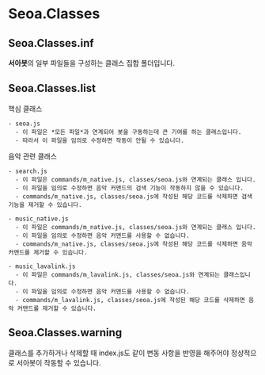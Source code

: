 # Seoa.Classes

## Seoa.Classes.inf
**서아봇**의 일부 파일들을 구성하는 클래스 집합 폴더입니다.

## Seoa.Classes.list
핵심 클래스
>
    - seoa.js
      - 이 파일은 *모든 파일*과 연계되어 봇을 구동하는데 큰 기여를 하는 클래스입니다.
      - 따라서 이 파일을 임의로 수정하면 작동이 안될 수 있습니다.

음악 관련 클래스
>
    - search.js
      - 이 파일은 commands/m_native.js, classes/seoa.js와 연계되는 클래스 입니다.
      - 이 파일을 임의로 수정하면 음악 커맨드의 검색 기능이 작동하지 않을 수 있습니다.
      - commands/m_native.js, classes/seoa.js에 작성된 해당 코드를 삭제하면 검색 기능을 제거할 수 있습니다.

    - music_native.js
      - 이 파일은 commands/m_native.js, classes/seoa.js와 연계되는 클래스 입니다.
      - 이 파일을 임의로 수정하면 음악 커맨드를 사용할 수 없습니다.
      - commands/m_native.js, classes/seoa.js에 작성된 해당 코드를 삭제하면 음악 커맨드를 제거할 수 있습니다.

    - music_lavalink.js
      - 이 파일은 commands/m_lavalink.js, classes/seoa.js와 연계되는 클래스입니다.
      - 이 파일을 임의로 수정하면 음악 커맨드를 사용할 수 없습니다.
      - commands/m_lavalink.js, classes/seoa.js에 작성된 해당 코드를 삭제하면 음악 커맨드를 제거할 수 있습니다.

## Seoa.Classes.warning
클래스를 추가하거나 삭제할 때 index.js도 같이 변동 사항을 반영을 해주어야 정상적으로 서아봇이 작동할 수 있습니다.
